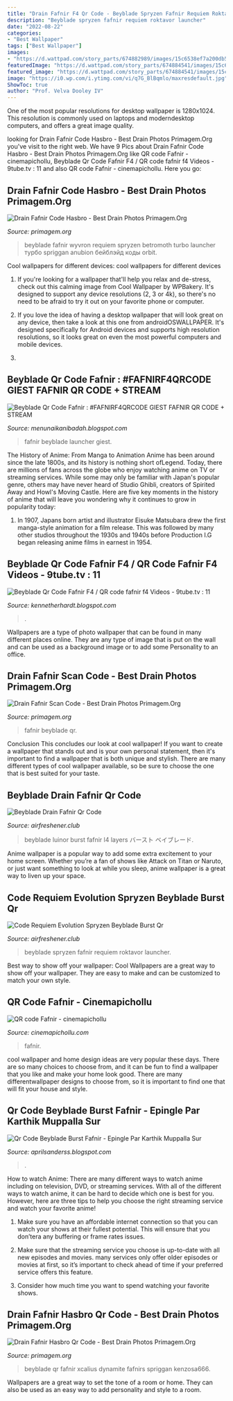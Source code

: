 ```yaml
---
title: "Drain Fafnir F4 Qr Code - Beyblade Spryzen Fafnir Requiem Roktavor Launcher"
description: "Beyblade spryzen fafnir requiem roktavor launcher"
date: "2022-08-22"
categories:
- "Best Wallpaper"
tags: ["Best Wallpaper"]
images:
- "https://d.wattpad.com/story_parts/674882989/images/15c6538ef7a200db523625735945.jpg"
featuredImage: "https://d.wattpad.com/story_parts/674884541/images/15c653f081da39ed696658293899.jpg"
featured_image: "https://d.wattpad.com/story_parts/674884541/images/15c653f081da39ed696658293899.jpg"
image: "https://i0.wp.com/i.ytimg.com/vi/q7G_BlBqmlo/maxresdefault.jpg"
ShowToc: true
author: "Prof. Velva Dooley IV"
---
```



One of the most popular resolutions for desktop wallpaper is 1280x1024. This resolution is commonly used on laptops and moderndesktop computers, and offers a great image quality.

	

		
looking for Drain Fafnir Code Hasbro - Best Drain Photos Primagem.Org you've visit to the right web. We have 9 Pics about Drain Fafnir Code Hasbro - Best Drain Photos Primagem.Org like QR code Fafnir - cinemapichollu, Beyblade Qr Code Fafnir F4 / QR code fafnir f4 Videos - 9tube.tv : 11 and also QR code Fafnir - cinemapichollu. Here you go:
		
    
## Drain Fafnir Code Hasbro - Best Drain Photos Primagem.Org

<img loading=lazy src="https://d.wattpad.com/story_parts/674884541/images/15c653f081da39ed696658293899.jpg" onerror="this.onerror=null;this.src='https://tse1.mm.bing.net/th?id=OIP.UNDN_ChmffUZE0xCFDBhRgHaJ4&amp;pid=15.1';" alt="Drain Fafnir Code Hasbro - Best Drain Photos Primagem.Org">

_Source: primagem.org_

>beyblade fafnir wyvron requiem spryzen betromoth turbo launcher турбо spriggan anubion бейблэйд коды orbit. 

	

Cool wallpapers for different devices:
cool wallpapers for different devices 

1. If you're looking for a wallpaper that'll help you relax and de-stress, check out this calming image from Cool Wallpaper by WPBakery. It's designed to support any device resolutions (2, 3 or 4k), so there's no need to be afraid to try it out on your favorite phone or computer.

2. If you love the idea of having a desktop wallpaper that will look great on any device, then take a look at this one from androidOSWALLPAPER. It's designed specifically for Android devices and supports high resolution resolutions, so it looks great on even the most powerful computers and mobile devices.

3.

    
## Beyblade Qr Code Fafnir : #FAFNIRF4QRCODE GIEST FAFNIR QR CODE + STREAM

<img loading=lazy src="https://lh5.googleusercontent.com/proxy/Y2EdvSG0XZb8916muv9sXg25DanRtBMfx-c3DuNY9j771iJAnaKquBb9_VqY_VHa6C0EW5yJTumoDmFAVzZ6ijdiTQaHAxdUK7o2Q-sXYD_L_wr4tQ=w1200-h630-p-k-no-nu" onerror="this.onerror=null;this.src='https://tse3.mm.bing.net/th?id=OIP.NL1XpNMrNms2f5N5cCL3wwAAAA&amp;pid=15.1';" alt="Beyblade Qr Code Fafnir : #FAFNIRF4QRCODE GIEST FAFNIR QR CODE + STREAM">

_Source: menunaikanibadah.blogspot.com_

>fafnir beyblade launcher giest. 

	

The History of Anime: From Manga to Animation
Anime has been around since the late 1800s, and its history is nothing short ofLegend. Today, there are millions of fans across the globe who enjoy watching anime on TV or streaming services. While some may only be familiar with Japan's popular genre, others may have never heard of Studio Ghibli, creators of Spirited Away and Howl's Moving Castle. Here are five key moments in the history of anime that will leave you wondering why it continues to grow in popularity today:
1) In 1907, Japans born artist and illustrator Eisuke Matsubara drew the first manga-style animation for a film release. This was followed by many other studios throughout the 1930s and 1940s before Production I.G began releasing anime films in earnest in 1954.

    
## Beyblade Qr Code Fafnir F4 / QR Code Fafnir F4 Videos - 9tube.tv : 11

<img loading=lazy src="https://i.ytimg.com/vi/Pi22J0X30mg/maxresdefault.jpg" onerror="this.onerror=null;this.src='https://tse2.mm.bing.net/th?id=OIP.i4epKfV8jbTn5vcqF15MjAHaEK&amp;pid=15.1';" alt="Beyblade Qr Code Fafnir F4 / QR code fafnir f4 Videos - 9tube.tv : 11">

_Source: kennetherhardt.blogspot.com_

>. 

	



Wallpapers are a type of photo wallpaper that can be found in many different places online. They are any type of image that is put on the wall and can be used as a background image or to add some Personality to an office.

    
## Drain Fafnir Scan Code - Best Drain Photos Primagem.Org

<img loading=lazy src="https://pm1.narvii.com/6703/a9782741673480f0fd07163a7093f30f18eef6f8_hq.jpg" onerror="this.onerror=null;this.src='https://tse1.mm.bing.net/th?id=OIP.8tRGE_0L0o65Rja54huDNAHaNK&amp;pid=15.1';" alt="Drain Fafnir Scan Code - Best Drain Photos Primagem.Org">

_Source: primagem.org_

>fafnir beyblade qr. 

	

Conclusion
This concludes our look at cool wallpaper! If you want to create a wallpaper that stands out and is your own personal statement, then it's important to find a wallpaper that is both unique and stylish. There are many different types of cool wallpaper available, so be sure to choose the one that is best suited for your taste.

    
## Beyblade Drain Fafnir Qr Code

<img loading=lazy src="https://i0.wp.com/i.ytimg.com/vi/q7G_BlBqmlo/maxresdefault.jpg" onerror="this.onerror=null;this.src='https://tse1.mm.bing.net/th?id=OIP.8SBjzAZLhdz-8-i29AqJugHaEK&amp;pid=15.1';" alt="Beyblade Drain Fafnir Qr Code">

_Source: airfreshener.club_

>beyblade luinor burst fafnir l4 layers バースト ベイブレード. 

	

Anime wallpaper is a popular way to add some extra excitement to your home screen. Whether you’re a fan of shows like Attack on Titan or Naruto, or just want something to look at while you sleep, anime wallpaper is a great way to liven up your space.

    
## Code Requiem Evolution Spryzen Beyblade Burst Qr

<img loading=lazy src="https://i3.wp.com/pm1.narvii.com/6507/a87c700542216405b3de1020ad3fd5f46c7063b6_hq.jpg" onerror="this.onerror=null;this.src='https://tse1.mm.bing.net/th?id=OIP.1aJPtWeJWrq7PGlU3mVPwAHaHa&amp;pid=15.1';" alt="Code Requiem Evolution Spryzen Beyblade Burst Qr">

_Source: airfreshener.club_

>beyblade spryzen fafnir requiem roktavor launcher. 

	

Best way to show off your wallpaper:
Cool Wallpapers are a great way to show off your wallpaper. They are easy to make and can be customized to match your own style.

    
## QR Code Fafnir - Cinemapichollu

<img loading=lazy src="https://i.ytimg.com/vi/1bCwm9mF14o/hqdefault.jpg" onerror="this.onerror=null;this.src='https://tse4.mm.bing.net/th?id=OIP.utO5Pia8ph89p_FYA2G14gHaFj&amp;pid=15.1';" alt="QR code Fafnir - cinemapichollu">

_Source: cinemapichollu.com_

>fafnir. 

	

cool wallpaper and home design ideas are very popular these days. There are so many choices to choose from, and it can be fun to find a wallpaper that you like and make your home look good. There are many differentwallpaper designs to choose from, so it is important to find one that will fit your house and style.

    
## Qr Code Beyblade Burst Fafnir - Epingle Par Karthik Muppalla Sur

<img loading=lazy src="https://i.ytimg.com/vi/d_sbZSyjyqE/sddefault.jpg" onerror="this.onerror=null;this.src='https://tse1.mm.bing.net/th?id=OIP.XGyP8e1Go8FbKCdpEJJFggHaFj&amp;pid=15.1';" alt="Qr Code Beyblade Burst Fafnir - Epingle Par Karthik Muppalla Sur">

_Source: aprilsanderss.blogspot.com_

>. 

	

How to watch Anime: There are many different ways to watch anime including on television, DVD, or streaming services.
With all of the different ways to watch anime, it can be hard to decide which one is best for you. However, here are three tips to help you choose the right streaming service and watch your favorite anime!
1. Make sure you have an affordable internet connection so that you can watch your shows at their fullest potential. This will ensure that you don’tera any buffering or frame rates issues.

2. Make sure that the streaming service you choose is up-to-date with all new episodes and movies. many services only offer older episodes or movies at first, so it’s important to check ahead of time if your preferred service offers this feature.

3. Consider how much time you want to spend watching your favorite shows.

    
## Drain Fafnir Hasbro Qr Code - Best Drain Photos Primagem.Org

<img loading=lazy src="https://d.wattpad.com/story_parts/674882989/images/15c6538ef7a200db523625735945.jpg" onerror="this.onerror=null;this.src='https://tse3.mm.bing.net/th?id=OIP.Mx2alx_oWJdglvTg1ufIIQHaJ4&amp;pid=15.1';" alt="Drain Fafnir Hasbro Qr Code - Best Drain Photos Primagem.Org">

_Source: primagem.org_

>beyblade qr fafnir xcalius dynamite fafnirs spriggan kenzosa666. 

	

Wallpapers are a great way to set the tone of a room or home. They can also be used as an easy way to add personality and style to a room.

